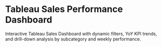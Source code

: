 # Tableau Sales Performance Dashboard
Interactive Tableau Sales Dashboard with dynamic filters, YoY KPI trends, and drill-down analysis by subcategory and weekly performance.
